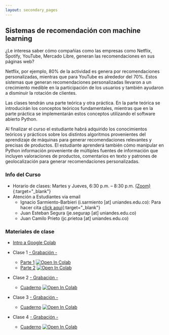 ```yaml
---
layout: secondary_pages
---
```


## Sistemas de recomendación con machine learning

¿Le interesa saber cómo compañías como las empresas como Netflix, Spotify, YouTube, Mercado Libre, generan las recomendaciones en sus páginas web? 

Netflix, por ejemplo, 80% de la actividad es genera por recomendaciones personalizadas, mientras que para YouTube es alrededor del 70%. Estos sistemas que generan recomendaciones personalizadas llevaron a un crecimiento medible en la participación de los usuarios y también ayudaron a disminuir la rotación de clientes.

Las clases tendrán una parte teórica y otra práctica. En la parte teórica se introducirán los conceptos teóricos fundamentales, mientras que en la parte práctica se implementarán estos conceptos utilizando el software abierto Python.

Al finalizar el curso el estudiante habrá adquirido los conocimientos teóricos y prácticos sobre los distintos algoritmos provenientes del aprendizaje de máquinas para generar recomendaciones relevantes y precisas de productos. El estudiante aprenderá también cómo manipular en Python información proveniente de múltiples fuentes de información que incluyen valoraciones de productos, comentarios en texto y patrones de geolocalización para generar recomendaciones personalizadas.

### Info del Curso

- Horario de clases: Martes y Jueves, 6:30 p.m. – 8:30 p.m. [(Zoom)]( https://uniandes-edu-co.zoom.us/j/88480624344){:target="_blank"}
- Atención a Estudiantes via email
	- Ignacio Sarmiento-Barbieri (i.sarmiento [at] uniandes.edu.co): Para hacer cita [click aqui](https://calendly.com/i-sarmiento/horarios-atencion-estudiantes){:target="_blank"}
	- Juan Esteban Segura (je.segurap [at] uniandes.edu.co)
	- Juan Camilo Prieto (jc.prietoa [at] uniandes.edu.co)


### Materiales de clase

- [Intro a Google Colab](https://uniandes-my.sharepoint.com/:v:/g/personal/i_sarmiento_uniandes_edu_co/EQKiJcVicytNoR269YPAPR0Bl-v9DJMkz6MoPXi5Xe6zwA?e=4FwEhD)

- Clase 1 [- Grabación -](https://uniandes-edu-co.zoom.us/rec/play/BhgWUog8OmvK3mBcohD9U9mMi5JDu-f8iM6lb3WB-xZGnfqGAI5kxQzEMyTDgKqO41-mj6qhEl5R6rvj.LviqcNrvbZLS1_ay?continueMode=true&_x_zm_rtaid=jzh67yCPRgWFzqeqnsrwvQ.1679588751139.33e6c67cd11e49694c6fcd5506bc44f1&_x_zm_rhtaid=305)
	- [Parte 1](https://github.com/ignaciomsarmiento/RecomSystemsLectures/blob/main/L01_Intro_Sistemas_Recomendac/Parte1/L01_Intro_Sistemas_Recomendac.ipynb) [![Open In Colab](https://colab.research.google.com/assets/colab-badge.svg)](https://colab.research.google.com/github/ignaciomsarmiento/RecomSystemsLectures/blob/main/L01_Intro_Sistemas_Recomendac/Parte1/L01_Intro_Sistemas_Recomendac.ipynb)
	- [Parte 2](https://github.com/ignaciomsarmiento/RecomSystemsLectures/blob/main/L01_Intro_Sistemas_Recomendac/Parte2/L01_2_Introduccion_Python.ipynb) [![Open In Colab](https://colab.research.google.com/assets/colab-badge.svg)](https://colab.research.google.com/github/ignaciomsarmiento/RecomSystemsLectures/blob/main/L01_Intro_Sistemas_Recomendac/Parte2/L01_2_Introduccion_Python.ipynb)

- Clase 2  [- Grabación -](https://nam10.safelinks.protection.outlook.com/?url=https%3A%2F%2Funiandes-edu-co.zoom.us%2Frec%2Fshare%2F_a-M5BGcztT3QxP7FL505sjUkFkD099AtIu1iW7TigiA6dhnrI235lb-ZLiKFJ1I.YFaLMu-Yip94JGHt&data=05%7C01%7Ci.sarmiento%40uniandes.edu.co%7Ca6e018549ac94ec3707308db2cc2859c%7Cfabd047cff48492a8bbb8f98b9fb9cca%7C0%7C0%7C638152986220314772%7CUnknown%7CTWFpbGZsb3d8eyJWIjoiMC4wLjAwMDAiLCJQIjoiV2luMzIiLCJBTiI6Ik1haWwiLCJXVCI6Mn0%3D%7C3000%7C%7C%7C&sdata=cN03E0cuPfKbYqnyVppDoMxLKnpKXD50fd80kw39OMk%3D&reserved=0)
	- [Cuaderno](https://github.com/ignaciomsarmiento/RecomSystemsLectures/blob/main/L02_Knowldege/L02_Knowldege.ipynb) [![Open In Colab](https://colab.research.google.com/assets/colab-badge.svg)](https://colab.research.google.com/github/ignaciomsarmiento/RecomSystemsLectures/blob/main/L02_Knowldege/L02_Knowldege.ipynb)


- Clase 3  [- Grabación -](https://uniandes-edu-co.zoom.us/rec/share/91HsH27yBZj_7FtErAxMo3YpVwlZfd_VoyPZgGnkMV99eOpnsN6zmI5IDWAE98E.zwkRJpaRHU4h4WSE)
	- [Cuaderno](https://github.com/ignaciomsarmiento/RecomSystemsLectures/blob/main/L03_Basado_Articulos/L03_Basado_Articulos.ipynb) [![Open In Colab](https://colab.research.google.com/assets/colab-badge.svg)](https://colab.research.google.com/github/ignaciomsarmiento/RecomSystemsLectures/blob/main/L03_Basado_Articulos/L03_Basado_Articulos.ipynb)	



- Clase 4  [- Grabación -](https://uniandes-edu-co.zoom.us/rec/share/wdcY6CEUmJxEovQ9vZVV7NrBgtjM8AowG1OszMU7TgLjq-a3U_KKi1aUqKXUv1ol.WA2_tNBoTyTePBmd)
	- [Cuaderno](https://github.com/ignaciomsarmiento/RecomSystemsLectures/blob/main/L04_Usuarios/L04_Colab_clase.ipynb) [![Open In Colab](https://colab.research.google.com/assets/colab-badge.svg)](https://colab.research.google.com/github/ignaciomsarmiento/RecomSystemsLectures/blob/main/L04_Usuarios/L04_Colab_clase.ipynb)	

